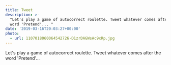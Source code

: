 ```yaml
---
title: Tweet
description: >-
  "Let's play a game of autocorrect roulette. Tweet whatever comes after the
  word 'Pretend'... "
date: '2019-03-16T20:03:27+00:00'
photo:
  - url: 1107018060064542726-D1zrDAGWsAc9xRp.jpg
---
```

Let's play a game of autocorrect roulette. Tweet whatever comes after the word 'Pretend'... 
